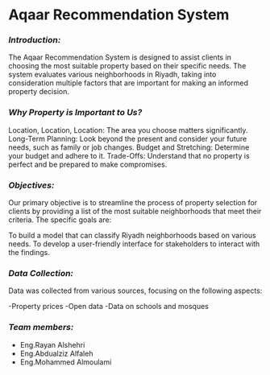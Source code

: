 # **Aqaar Recommendation System**
### *Introduction:*
The Aqaar Recommendation System is designed to assist clients in choosing the most suitable property based on their specific needs. The system evaluates various neighborhoods in Riyadh, taking into consideration multiple factors that are important for making an informed property decision.

### *Why Property is Important to Us?*
Location, Location, Location: The area you choose matters significantly.
Long-Term Planning: Look beyond the present and consider your future needs, such as family or job changes.
Budget and Stretching: Determine your budget and adhere to it.
Trade-Offs: Understand that no property is perfect and be prepared to make compromises.
### *Objectives:*
Our primary objective is to streamline the process of property selection for clients by providing a list of the most suitable neighborhoods that meet their criteria. The specific goals are:

To build a model that can classify Riyadh neighborhoods based on various needs.
To develop a user-friendly interface for stakeholders to interact with the findings.
### *Data Collection:*
Data was collected from various sources, focusing on the following aspects:

-Property prices
-Open data
-Data on schools and mosques

### *Team members:*
- Eng.Rayan Alshehri
- Eng.Abdualziz Alfaleh
- Eng.Mohammed Almoulami

